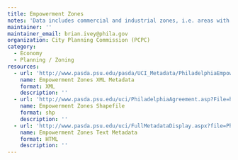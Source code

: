```yaml
---
title: Empowerment Zones
notes: 'Data includes commercial and industrial zones, i.e. areas with specific federal-granted special amenities (tax incentives, loans/grants) meant to attract and support businesses in blighted areas. Blighted areas are defined as meeting one of seven city mandated criteria, including unsafe, unsanitary and inadequate conditions; economically or socially undesirable land use; and faulty street and lot layout.'
maintainer: ''
maintainer_email: brian.ivey@phila.gov
organization: City Planning Commission (PCPC)
category:
  - Economy
  - Planning / Zoning
resources:
  - url: 'http://www.pasda.psu.edu/pasda/UCI_Metadata/PhiladelphiaEmpowermentZones201201.xml'
    name: Empowerment Zones XML Metadata
    format: XML
    description: ''
  - url: 'http://www.pasda.psu.edu/uci/PhiladelphiaAgreement.asp?File=http://www.pasda.psu.edu/philacity/data/PhiladelphiaEmpowermentZones201201.zip'
    name: Empowerment Zones Shapefile
    format: shp
    description: ''
  - url: 'http://www.pasda.psu.edu/uci/FullMetadataDisplay.aspx?file=PhiladelphiaEmpowermentZones201201.xml'
    name: Empowerment Zones Text Metadata
    format: HTML
    description: ''
---
```

